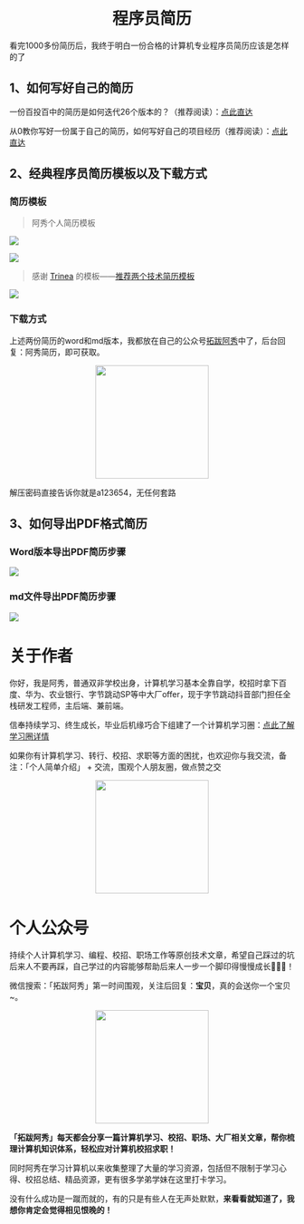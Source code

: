 <h1 align="center">
  程序员简历
</h1>

看完1000多份简历后，我终于明白一份合格的计算机专业程序员简历应该是怎样的了

## 1、如何写好自己的简历

一份百投百中的简历是如何迭代26个版本的？（推荐阅读）：[点此直达](https://interviewguide.cn/notes/05-xiustar/03-resume/01-01-%E4%B8%80%E4%BB%BD%E7%99%BE%E6%8A%95%E7%99%BE%E4%B8%AD%E7%9A%84%E8%AE%A1%E7%AE%97%E6%9C%BA%E6%A0%A1%E6%8B%9B%E7%AE%80%E5%8E%86%E6%98%AF%E5%A6%82%E4%BD%95%E8%BF%AD%E4%BB%A3%E8%B6%B3%E8%B6%B326%E7%89%88%E7%9A%84.html)

从0教你写好一份属于自己的简历，如何写好自己的项目经历（推荐阅读）：[点此直达](https://interviewguide.cn/notes/05-xiustar/03-resume/01-04%E8%BF%99%E5%91%A8%E6%94%B9%E4%BA%8690%E5%A4%9A%E4%BB%BD%E7%AE%80%E5%8E%86.html)

## 2、经典程序员简历模板以及下载方式

### 简历模板

> 阿秀个人简历模板



![](picture/image-20220723155958665.png)

![](picture/image-20220723160025642.png)

> 感谢 [Trinea](https://github.com/Trinea) 的模板——[推荐两个技术简历模板](http://b.codekk.com/detail/Trinea/%E6%8E%A8%E8%8D%90%E4%B8%A4%E4%B8%AA%E6%8A%80%E6%9C%AF%E7%AE%80%E5%8E%86%E6%A8%A1%E6%9D%BF)

![](picture/image-20220723175123804.png)

### 下载方式

上述两份简历的word和md版本，我都放在自己的公众号[拓跋阿秀](https://mp.weixin.qq.com/s/gRw25aRFBVB0lUhBAJqV5g)中了，后台回复：阿秀简历，即可获取。

<div align="center">
  <img src="https://axiu-image-bed.oss-cn-shanghai.aliyuncs.com/img/202207231714905.png" style="width: 200px; height:200px" />
</div>

解压密码直接告诉你就是a123654，无任何套路

## 3、如何导出PDF格式简历

### Word版本导出PDF简历步骤

![](picture/image-20220723160158671.png)



### md文件导出PDF简历步骤

![](picture/image-20220723150108306.png)



# 关于作者

你好，我是阿秀，普通双非学校出身，计算机学习基本全靠自学，校招时拿下百度、华为、农业银行、字节跳动SP等中大厂offer，现于字节跳动抖音部门担任全栈研发工程师，主后端、兼前端。

信奉持续学习、终生成长，毕业后机缘巧合下组建了一个计算机学习圈：[点此了解学习圈详情](https://interviewguide.cn/notes/05-xiustar/01-xiustar_reading_guide/01-introduce.html#%E9%98%BF%E7%A7%80%E7%BB%84%E5%BB%BA%E4%BA%86%E4%B8%80%E4%B8%AA%E6%A0%A1%E6%8B%9B%E5%AD%A6%E4%B9%A0%E5%9C%88%E5%AD%90)

如果你有计算机学习、转行、校招、求职等方面的困扰，也欢迎你与我交流，备注：「个人简单介绍」 + 交流，围观个人朋友圈，做点赞之交

<div align="center">
  <img src="https://axiu-image-bed.oss-cn-shanghai.aliyuncs.com/img/202207231638314.png" style="width: 200px; height:200px"/>
</div>




# 个人公众号

持续个人计算机学习、编程、校招、职场工作等原创技术文章，希望自己踩过的坑后来人不要再踩，自己学过的内容能够帮助后来人一步一个脚印得慢慢成长🌹🌹🌹！

微信搜索：「拓跋阿秀」第一时间围观，关注后回复：**宝贝**，真的会送你一个宝贝~。

<a name="公众号"></a>

<div align="center">
  <img src="https://axiu-image-bed.oss-cn-shanghai.aliyuncs.com/img/202207231714905.png" style="width: 200px; height:200px" />
</div>

**「拓跋阿秀」每天都会分享一篇计算机学习、校招、职场、大厂相关文章，帮你梳理计算机知识体系，轻松应对计算机校招求职！**

同时阿秀在学习计算机以来收集整理了大量的学习资源，包括但不限制于学习心得、校招总结、精品资源，更有很多学弟学妹在这里打卡学习。

没有什么成功是一蹴而就的，有的只是有些人在无声处默默，**来看看就知道了，我想你肯定会觉得相见恨晚的！**








